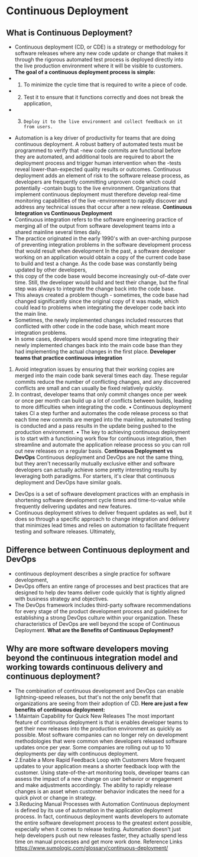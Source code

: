 # Continuous Deployment
## What is Continuous Deployment?
- Continuous deployment (CD, or CDE) is a strategy or methodology for software releases where any new code update or change that makes it through the rigorous automated test process is deployed directly into the live production environment where it will be visible to customers.
 **The goal of a continuous deployment process is simple:**
- 1.	To minimize the cycle time that is required to write a piece of code. 
- 2.	Test it to ensure that it functions correctly and does not break the application,
- 3.	 Deploy it to the live environment and collect feedback on it from users.
-  Automation is a key driver of productivity for teams that are doing continuous deployment. A robust battery of automated tests must be programmed to verify that
-new code commits are functional before they are automated, and additional tools are required to abort the deployment process and trigger human intervention when the 
-tests reveal lower-than-expected quality results or outcomes.
Continuous deployment adds an element of risk to the software release process, as developers are frequently committing unproven code which could potentially 
-contain bugs to the live environment. Organizations that implement continuous deployment must therefore develop real-time monitoring capabilities of the live 
-environment to rapidly discover and address any technical issues that occur after a new release.
**Continuous Integration vs Continuous Deployment**
- Continuous integration refers to the software engineering practice of merging all of the output from software development teams into a shared mainline several times daily. 
- The practice originated in the early 1990's with an over-arching purpose of preventing integration problems in the software development process that would result when development
In the past, a software developer working on an application would obtain a copy of the current code base to build and test a change. As the code base was constantly being updated by other developers, 
- this copy of the code base would become increasingly out-of-date over time. Still, the developer would build and test their change, but the final step was always to 
integrate the change back into the code base.
- This always created a problem though - sometimes, the code base had changed significantly since the original copy of it was made, which could lead to problems when integrating the developer code back into the main line. 
- Sometimes, the newly implemented changes included resources that conflicted with other code in the code base, which meant more integration problems. 
- In some cases, developers would spend more time integrating their newly implemented changes back into the main code base than they had implementing the actual changes in the first place.
**Developer teams that practice continuous integration**
1.	Avoid integration issues by ensuring that their working copies are merged into the main code bank several times each day. These regular commits reduce the number of conflicting changes, and any discovered conflicts are small and can usually be fixed relatively quickly. 
2.	In contrast, developer teams that only commit changes once per week or once per month can build up a lot of conflicts between builds, leading to more difficulties when integrating the code.
•	Continuous deployment takes CI a step further and automates the code release process so that each time new commits are merged into the mainline, automated testing is conducted and a pass results in the update being pushed to the production environment. 
•	 The key to achieving continuous deployment is to start with a functioning work flow for continuous integration, then streamline and automate the application release process so you can roll out new releases on a regular basis.
**Continuous Deployment vs DevOps**
Continuous deployment and DevOps are not the same thing, but they aren't necessarily mutually exclusive either and software developers can actually achieve some pretty interesting results by leveraging both paradigms.
For starters, it's clear that continuous deployment and DevOps have similar goals. 
- 	DevOps is a set of software development practices with an emphasis in shortening software development cycle times and time-to-value while frequently delivering updates and new features. 
 - Continuous deployment strives to deliver frequent updates as well, but it does so through a specific approach to change integration and delivery that minimizes lead times and relies on automation to facilitate frequent testing and software releases.
Ultimately, 
## Difference between Continuous deployment and DevOps
-  continuous deployment describes a single practice for software development, 
-  DevOps offers an entire range of processes and best practices that are designed to help dev teams deliver code quickly that is tightly aligned with business strategy and objectives. 
  - The DevOps framework includes third-party software recommendations for every stage of the product development process and guidelines for establishing a strong DevOps culture within your organization. These characteristics of DevOps are well beyond the scope of Continuous Deployment.
**What are the Benefits of Continuous Deployment?**
## Why are more software developers moving beyond the continuous integration model and working towards continuous delivery and continuous deployment? 
- The combination of continuous development and DevOps can enable lightning-speed releases, but that's not the only benefit that organizations are seeing from their adoption of CD. 
**Here are just a few benefits of continuous deployment:**
- 1.Maintain Capability for Quick New Releases
The most important feature of continuous deployment is that is enables developer teams to get their new releases into the production environment as quickly as possible. Most software companies can no longer rely on development methodologies that were common when developers released software updates once per year. Some companies are rolling out up to 10 deployments per day with continuous deployment.
- 2.Enable a More Rapid Feedback Loop with Customers
More frequent updates to your application means a shorter feedback loop with the customer. Using state-of-the-art monitoring tools, developer teams can assess the impact of a new change on user behavior or engagement and make adjustments accordingly. The ability to rapidly release changes is an asset when customer behavior indicates the need for a quick pivot or change in strategy.
- 3.Reducing Manual Processes with Automation
Continuous deployment is defined by its use of automation in the application deployment process. In fact, continuous deployment wants developers to automate the entire software development process to the greatest extent possible, especially when it comes to release testing. Automation doesn't just help developers push out new releases faster, they actually spend less time on manual processes and get more work done.
Reference Links
https://www.sumologic.com/glossary/continuous-deployment/
